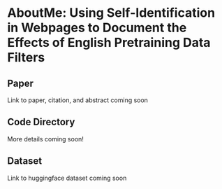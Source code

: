 # AboutMe: Using Self-Identification in Webpages to Document the Effects of English Pretraining Data Filters

## Paper

Link to paper, citation, and abstract coming soon

## Code Directory

More details coming soon!

## Dataset 

Link to huggingface dataset coming soon 
